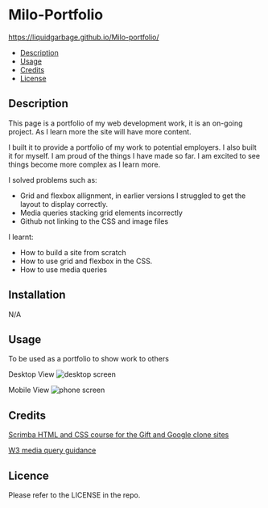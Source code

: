 # Milo-Portfolio
https://liquidgarbage.github.io/Milo-portfolio/

- [Description](#description)
- [Usage](#usage)
- [Credits](#credits)
- [License](#license)

## Description

This page is a portfolio of my web development work, it is an on-going project. As I learn more the site will have more content. 

I built it to provide a portfolio of my work to potential employers. 
I also built it for myself. I am proud of the things I have made so far. I am excited to see things become more complex as I learn more. 

I solved problems such as:
- Grid and flexbox allignment, in earlier versions I struggled to get the layout to display correctly. 
- Media queries stacking grid elements incorrectly
- Github not linking to the CSS and image files

I learnt:
- How to build a site from scratch
- How to use grid and flexbox in the CSS. 
- How to use media queries

## Installation
N/A

## Usage
To be used as a portfolio to show work to others

Desktop View
    ![desktop screen](../Milo-portfolio/images/desktop.png)


Mobile View
    ![phone screen](../Milo-portfolio/images/mobile.png)


## Credits

[Scrimba HTML and CSS course for the Gift and Google clone sites](https://scrimba.com/learn/htmlandcss)

[W3 media query guidance](https://www.w3schools.com/cssref/css3_pr_mediaquery.php)


## Licence
Please refer to the LICENSE in the repo.